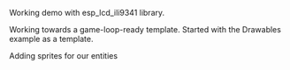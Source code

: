 Working demo with esp_lcd_ili9341 library.

Working towards a game-loop-ready template. Started with the Drawables example as a template.

Adding sprites for our entities